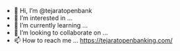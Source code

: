 - 👋 Hi, I’m @tejaratopenbank
- 👀 I’m interested in ...
- 🌱 I’m currently learning ...
- 💞️ I’m looking to collaborate on ...
- 📫 How to reach me ...
https://tejaratopenbanking.com/
<!---
tejaratopenbank/tejaratopenbank is a ✨ special ✨ repository because its `README.md` (this file) appears on your GitHub profile.
You can click the Preview link to take a look at your changes.
--->

